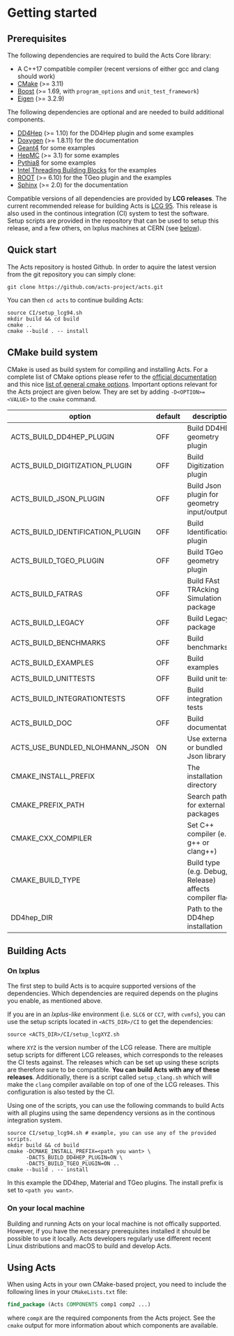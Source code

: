 # Getting started

## Prerequisites

The following dependencies are required to build the Acts Core library:

*   A C++17 compatible compiler (recent versions of either gcc and clang should work)
*   [CMake](https://cmake.org) (>= 3.11)
*   [Boost](http://boost.org) (>= 1.69, with `program_options` and `unit_test_framework`)
*   [Eigen](http://eigen.tuxfamily.org) (>= 3.2.9)

The following dependencies are optional and are needed to build additional
components.

*   [DD4Hep](http://dd4hep.cern.ch) (>= 1.10) for the DD4Hep plugin and some examples
*   [Doxygen](http://doxygen.org) (>= 1.8.11) for the documentation
*   [Geant4](http://geant4.org/) for some examples
*   [HepMC](https://gitlab.cern.ch/hepmc/HepMC3) (>= 3.1) for some examples
*   [Pythia8](http://home.thep.lu.se/~torbjorn/Pythia.html) for some examples
*   [Intel Threading Building Blocks](https://01.org/tbb) for the examples
*   [ROOT](https://root.cern.ch) (>= 6.10) for the TGeo plugin and the examples
*   [Sphinx](https://www.sphinx-doc.org) (>= 2.0) for the documentation

Compatible versions of all dependencies are provided by **LCG releases**.
The current recommended release for building Acts is
[LCG 95](http://lcginfo.cern.ch/release/96). This release is also used in the
continous integration (CI) system to test the software. Setup scripts are provided
in the repository that can be used to setup this release, and a few others, on
lxplus machines at CERN (see [below](#installation)).

## Quick start

The Acts repository is hosted Github. In order to aquire the latest
version from the git repository you can simply clone:

```console
git clone https://github.com/acts-project/acts.git
```

You can then `cd acts` to continue building Acts:

```console
source CI/setup_lcg94.sh
mkdir build && cd build
cmake ..
cmake --build . -- install
```

## CMake build system

CMake is used as build system for compiling and installing Acts. For a
complete list of CMake options please refer to the [official documentation](https://cmake.org/cmake/help/v3.1/index.html)
and this nice [list of general cmake options](https://cmake.org/Wiki/CMake_Useful_Variables).
Important options relevant for the Acts project are given below. They are set
by adding `-D<OPTION>=<VALUE>` to the `cmake` command.

| option                           | default | description                                             |
|----------------------------------|---------|---------------------------------------------------------|
| ACTS_BUILD_DD4HEP_PLUGIN         | OFF     | Build DD4HEP geometry plugin                            |
| ACTS_BUILD_DIGITIZATION_PLUGIN   | OFF     | Build Digitization plugin                               |
| ACTS_BUILD_JSON_PLUGIN           | OFF     | Build Json plugin for geometry input/output             |
| ACTS_BUILD_IDENTIFICATION_PLUGIN | OFF     | Build Identification plugin                             |
| ACTS_BUILD_TGEO_PLUGIN           | OFF     | Build TGeo geometry plugin                              |
| ACTS_BUILD_FATRAS                | OFF     | Build FAst TRAcking Simulation package                  |
| ACTS_BUILD_LEGACY                | OFF     | Build Legacy package                                    |
| ACTS_BUILD_BENCHMARKS            | OFF     | Build benchmarks                                        |
| ACTS_BUILD_EXAMPLES              | OFF     | Build examples                                          |
| ACTS_BUILD_UNITTESTS             | OFF     | Build unit tests                                        |
| ACTS_BUILD_INTEGRATIONTESTS      | OFF     | Build integration tests                                 |
| ACTS_BUILD_DOC                   | OFF     | Build documentation                                     |
| ACTS_USE_BUNDLED_NLOHMANN_JSON   | ON      | Use external or bundled Json library                    |
| CMAKE_INSTALL_PREFIX             |         | The installation directory                              |
| CMAKE_PREFIX_PATH                |         | Search path for external packages                       |
| CMAKE_CXX_COMPILER               |         | Set C++ compiler (e.g. g++ or clang++)                  |
| CMAKE_BUILD_TYPE                 |         | Build type (e.g. Debug, Release) affects compiler flags |
| DD4hep_DIR                       |         | Path to the DD4hep installation                         |

## Building Acts

### On lxplus

The first step to build Acts is to acquire supported versions of the
dependencies.  Which dependencies are required depends on the plugins you
enable, as mentioned above.

If you are in an *lxplus-like* environment (i.e. `SLC6` or `CC7`, with
`cvmfs`), you can use the setup scripts located in `<ACTS_DIR>/CI` to get the
dependencies:

```console
source <ACTS_DIR>/CI/setup_lcgXYZ.sh
```

where `XYZ` is the version number of the LCG release. There are multiple setup
scripts for different LCG releases, which corresponds to the releases the CI
tests against. The releases which can be set up using these scripts are therefore
sure to be compatible. **You can build Acts with any of these releases**.
Additionally, there is a script called `setup_clang.sh` which will make the `clang` compiler available on top of one
of the LCG releases. This configuration is also tested by the CI.

Using one of the scripts, you can use the following commands to build Acts with
all plugins using the same dependency versions as in the continous integration
system.

```console
source CI/setup_lcg94.sh # example, you can use any of the provided scripts.
mkdir build && cd build
cmake -DCMAKE_INSTALL_PREFIX=<path you want> \
      -DACTS_BUILD_DD4HEP_PLUGIN=ON \
      -DACTS_BUILD_TGEO_PLUGIN=ON ..
cmake --build . -- install
```

In this example the DD4hep, Material and TGeo plugins. The install prefix is
set to `<path you want>`.

### On your local machine

Building and running Acts on your local machine is not offically supported.
However, if you have the necessary prerequisites installed it should be
possible to use it locally. Acts developers regularly use different
recent Linux distributions and macOS to build and develop Acts.

## Using Acts

When using Acts in your own CMake-based project, you need to include the
following lines in your `CMakeLists.txt` file:

```cmake
find_package (Acts COMPONENTS comp1 comp2 ...)
```

where `compX` are the required components from the Acts project. See the
`cmake` output for more information about which components are available.
